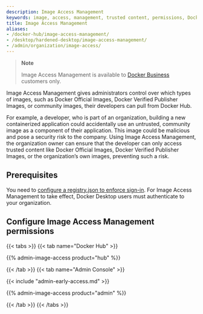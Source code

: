 ```yaml
---
description: Image Access Management
keywords: image, access, management, trusted content, permissions, Docker Business feature
title: Image Access Management
aliases:
- /docker-hub/image-access-management/
- /desktop/hardened-desktop/image-access-management/
- /admin/organization/image-access/
---
```


> **Note**
>
> Image Access Management is available to [Docker Business](../../subscription/details.md#docker-business) customers only.

Image Access Management gives administrators control over which types of images, such as Docker Official Images, Docker Verified Publisher Images, or community images, their developers can pull from Docker Hub.

For example, a developer, who is part of an organization, building a new containerized application could accidentally use an untrusted, community image as a component of their application. This image could be malicious and pose a security risk to the company. Using Image Access Management, the organization owner can ensure that the developer can only access trusted content like Docker Official Images, Docker Verified Publisher Images, or the organization’s own images, preventing such a risk.

## Prerequisites

You need to [configure a registry.json to enforce sign-in](configure-sign-in.md). For Image Access Management to take effect, Docker Desktop users must authenticate to your organization.

## Configure Image Access Management permissions

{{< tabs >}}
{{< tab name="Docker Hub" >}}

{{% admin-image-access product="hub" %}}

{{< /tab >}}
{{< tab name="Admin Console" >}}

{{< include "admin-early-access.md" >}}

{{% admin-image-access product="admin" %}}

{{< /tab >}}
{{< /tabs >}}
